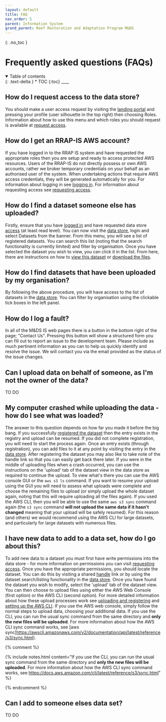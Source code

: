 ```yaml
---
layout: default
title: FAQ
nav_order: 5
parent: Information System
grand_parent: Reef Restoration and Adaptation Program M&DS
---
```


{: .no_toc }

# Frequently asked questions (FAQs)

<details  open markdown="block">
  <summary>
    Table of contents
  </summary>
{: .text-delta }
* TOC
{:toc}
____
</details>

## How do I request access to the data store?

You should make a user access request by visiting the [landing portal](https://rrap-is.com) and pressing your profile (user silhouette in the top right) then choosing Roles. Information about how to use this menu and which roles you should request is available at [request access](./getting-started-is/requesting-access-is.html).

## How do I get an RRAP-IS AWS account?

If you have logged in to the RRAP IS system and have requested the appropriate roles then you are setup and ready to access protected AWS resources. Users of the RRAP-IS do not directly possess or own AWS accounts, rather we broker temporary credentials on your behalf as an authorised user of the system. When undertaking actions that require AWS access credentials, they will be generated automatically for you. For information about logging in see [logging in](./getting-started-is/logging-in.html). For information about requesting access see [requesting access](./getting-started-is/requesting-access-is.html).

## How do I find a dataset someone else has uploaded?

Firstly, ensure that you have [logged in](./getting-started-is/logging-in.html) and have requested data store [access](./getting-started-is/requesting-access-is.html) (at least read level). You can now visit the [data store](https://data.rrap-is.com), login and select Datasets from the banner. From this menu, you will see a list of registered datasets. You can search this list (noting that the search functionality is currently limited) and filter by organisation. Once you have selected the dataset you wish to view, you can click it in the list. From here, there are instructions on how to [view this dataset](./data-store/viewing-a-dataset.html) or [download the files](./data-store/downloading-datasets.md).

## How do I find datasets that have been uploaded by my organisation?

By following the above procedure, you will have access to the list of datasets in the [data store](https://data.rrap-is.com). You can filter by organisation using the clickable tick boxes in the left panel.

## How do I log a fault?

In all of the M&DS IS web pages there is a button in the bottom right of the page; "Contact Us". Pressing this button will show a structured form you can fill out to report an issue to the development team. Please include as much pertinent information as you can to help us quickly identify and resolve the issue. We will contact you via the email provided as the status of the issue changes.

## Can I upload data on behalf of someone, as I'm not the owner of the data?

TO DO

## My computer crashed while uploading the data - how do I see what was loaded?

The answer to this question depends on how far you made it before the big bang. If you successfully [registered the dataset](./data-store/registering-and-uploading-a-dataset.md) then the entry exists in the registry and upload can be resumed. If you did not complete registration, you will need to start the process again. Once an entry exists (through registration), you can add files to it at any point by visiting the entry in the [data store](https://data.rrap-is.com). After registering the dataset you may also like to take note of the handle link so that you can easily get back there later. If you were in the middle of uploading files when a crash occurred, you can use the instructions on the 'upload' tab of the dataset view in the data store as required to continue the upload. To view what's there you can use the AWS console GUI or the `aws s3 ls` command. If you want to resume your upload using the GUI you will need to assess what uploads were complete and choose the remaining files to upload (or simply upload the whole dataset again, noting that this will require uploading all the files again). If you used the AWS CLI, then you will be able to use the same `aws s3 sync` command again (the `s3 sync` command **will not upload the same data if it hasn't changed** meaning that your upload will be safely resumed). For this reason (and others) we would recommend using the AWS CLI for large datasets, and particularly for large datasets with numerous files.

## I have new data to add to a data set, how do I go about this?

To add new data to a dataset you must first have write permissions into the data store - for more information on permissions you can visit [requesting access](./getting-started-is/requesting-access-is.html). Once you have the appropriate permissions, you should locate the dataset. You can do this by visiting a shared [handle](./digital-object-identifiers.html) link or by using the dataset search/listing functionality in the [data store](https://data.rrap-is.com). Once you have found the dataset you wish to modify, select the 'upload' tab of the dataset view. You can then choose to upload files using either the AWS Web Console (first option) or the AWS CLI (second option). For more detailed information about how these upload processes work see [uploading and registering](./data-store/registering-and-uploading-a-dataset.html) and [setting up the AWS CLI](./data-store/setting-up-the-aws-cli.html). If you use the AWS web console, simply follow the normal steps to upload data, choosing your additional data. If you use the CLI, you can run the usual sync command from the same directory and **only the new files will be uploaded**. For more information about how the AWS CLI sync command works, see [aws sync]https://awscli.amazonaws.com/v2/documentation/api/latest/reference/s3/sync.html).

{% comment %}

{% include notes.html content="If you use the CLI, you can run the usual sync command from the same directory and **only the new files will be uploaded**. For more information about how the AWS CLI sync command works, see https://docs.aws.amazon.com/cli/latest/reference/s3/sync.html" %}

{% endcomment %}

## Can I add to someone elses data set?

TO DO
